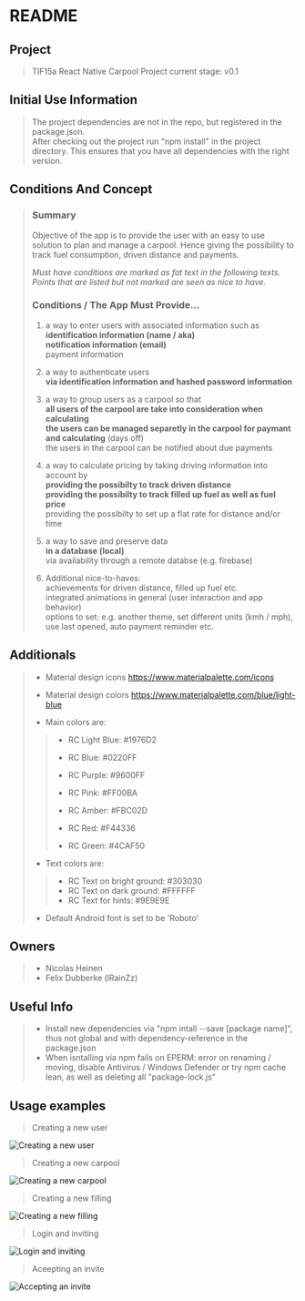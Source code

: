 # README #

## Project ##
>
> TIF15a React Native Carpool Project
> current stage: v0.1
>

## Initial Use Information
>
> The project dependencies are not in the repo, but registered in the package.json.  
> After checking out the project run "npm install" in the project directory.
> This ensures that you have all dependencies with the right version.
>

## Conditions And Concept ##
>
> ### Summary ###
> Objective of the app is to provide the user with an easy to use
> solution to plan and manage a carpool. Hence giving the possibility
> to track fuel consumption, driven distance and payments.  
>   
>
>
> *Must have conditions are marked as fat text in the following texts.*  
> *Points that are listed but not marked are seen as nice to have.*
> ### Conditions / The App Must Provide... ###
>  
> 1. a way to enter users with associated information such as  
>    **identification information (name / aka)**  
>    **notification information (email)**  
>    payment information  
>
> 1. a way to authenticate users  
>    **via identification information and hashed password information**  
> 
> 1. a way to group users as a carpool so that  
>    **all users of the carpool are take into consideration when calculating**  
>    **the users can be managed separetly in the carpool for paymant and calculating** (days off)  
>    the users in the carpool can be notified about due payments  
>
> 1. a way to calculate pricing by taking driving information into account by  
>    **providing the possibilty to track driven distance**  
>    **providing the possibilty to track filled up fuel as well as fuel price**  
>    providing the possibilty to set up a flat rate for distance and/or time  
> 
> 1. a way to save and preserve data  
>    **in a database (local)**  
>    via availability through a remote databse (e.g. firebase)  
>
> 2. Additional nice-to-haves:  
>    achievements for driven distance, filled up fuel etc.  
>    integrated animations in general (user interaction and app behavior)  
>    options to set: e.g. another theme, set  different units (kmh / mph), use last opened, auto payment reminder etc.  
>

## Additionals ##
>
> * Material design icons https://www.materialpalette.com/icons  
> * Material design colors https://www.materialpalette.com/blue/light-blue  
>  
> * Main colors are:  
>> * RC Light Blue: #1976D2  
>> * RC Blue:       #0220FF  
>> * RC Purple:     #9600FF  
>> * RC Pink:       #FF00BA
>> * RC Amber:      #FBC02D
>>  
>> * RC Red:        #F44336
>> * RC Green:      #4CAF50 
>  
> * Text colors are:   
>> * RC Text on bright ground: #303030  
>> * RC Text on dark ground:   #FFFFFF  
>> * RC Text for hints:        #9E9E9E  
>  
>  
> * Default Android font is set to be 'Roboto'
>  

## Owners ##
>
> * Nicolas Heinen
> * Felix Dubberke (lRainZz)
>

## Useful Info ##
>
> * Install new dependencies via "npm intall --save [package name]", thus not global and with dependency-reference in the package.json  
> * When isntalling via npm fails on EPERM: error on renaming / moving, disable Antivirus / Windows Defender or try npm cache lean, as well as deleting all "package-lock.js"  
>  



## Usage examples ##
> 
> Creating a new user
> 
![Creating a new user](https://github.com/lRainZz/reactcarpool/blob/master/Create-User.gif)
>
>
> 
> Creating a new carpool
> 
![Creating a new carpool](https://github.com/lRainZz/reactcarpool/blob/master/Create-Carpool.gif)
>
>
> 
> Creating a new filling
> 
![Creating a new filling](https://github.com/lRainZz/reactcarpool/blob/master/Create-Filling.gif)
>
>
> 
> Login and inviting
> 
![Login and inviting](https://github.com/lRainZz/reactcarpool/blob/master/Login-and-Invite.gif)
>
>
>
> Aceepting an invite
> 
![Accepting an invite](https://github.com/lRainZz/reactcarpool/blob/master/Accept-Invite.gif)
